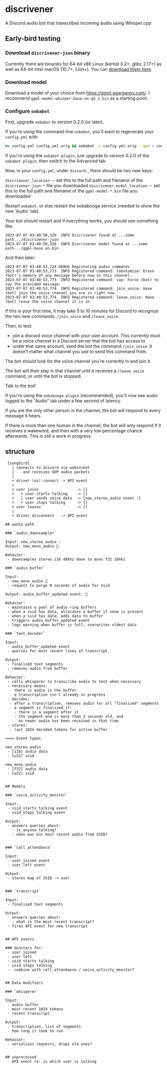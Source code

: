 # discrivener

A Discord audio bot that transcribes incoming audio using Whisper.cpp

## Early-bird testing

### Download `discrivener-json` binary
Currently there are binaries for 64-bit x86 Linux (kernel 3.2+, glibc 2.17+) as well as 64-bit Intel macOS (10.7+, Lion+).  You can [download them here](https://github.com/chrisrude/discriviner/releases/tag/v0.0.1).

### Download model

Download a model of your choice from https://ggml.ggerganov.com/.
I recommend `ggml-model-whisper-base.en-q5_1.bin` as a starting point.

### Configure `oobabot`

First, upgrade `oobabot` to version 0.2.0 (or later).

If you're using the command-line `oobabot`, you'll want to regenerate your `config.yml` with

```bash
mv config.yml config.yml.orig && oobabot -c config.yml.orig --gen > config.yml
```

If you're using the `oobabot-plugin`, just upgrade to version 0.2.0 of the `oobabot-plugin`, then switch to the Advanced tab.


Now, in your `config.yml`, under `discord:`, there should be two new keys:

`discrivener_location` -- set this to the full path and filename of the `discrivener-json-*` file you downloaded
`discrivener_model_location` -- set this to the full path and filename of the `ggml-model-*.bin` file you downloaded

Restart `oobabot`, or else restart the oobabooga service (needed to show the new 'Audio' tab).

Your bot should restart and if everything works, you should see something like:


```
2023-07-07 03:40:50,320  INFO Discrivener found at ...some path.../discrivener-json
2023-07-07 03:40:50,320  INFO Discrivener model found at ...some path.../ggml-base.en.bin
```

And then later:
```
2023-07-07 03:40:53,224 DEBUG Registering audio commands
2023-07-07 03:40:53,773  INFO Registered command: lobotomize: Erase (bot)'s memory of any message before now in this channel.
2023-07-07 03:40:53,773  INFO Registered command: say: Force (bot) to say the provided message.
2023-07-07 03:40:53,774  INFO Registered command: join_voice: Have (bot) join the voice channel you are in right now.
2023-07-07 03:40:53,774  INFO Registered command: leave_voice: Have (bot) leave the voice channel it is in.
```

If this is your first time, it may take 5 to 10 minutes for Discord to recognize the two new commands: `/join_voice` and `/leave_voice`.

Then, to test:

- join a discord voice channel with your user account.  This currently must be a voice channel in a Discord server that the bot has access to
- under that same account, send the bot the command `/join_voice`.  It doesn't matter what channel you use to send this command from.

The bot should look for the voice channel you're currently in and join it.

The bot will then stay in that channel until it receives a `/leave_voice` command, or until the bot is stopped.

Talk to the bot!

If you're using the `oobabooga-plugin` (recommended), you'll now see audio logged to the "Audio" tab under a few second of latency.

If you are the only other person in the channel, the bot will respond to every message it hears.

If there is more than one human in the channel, the bot will only respond if it receives a wakeword, and then with a very low percentage chance afterwards.  This is still a work in progress.



## structure

```none
 [songbird]
   | connects to discord via websocket
   |    and receives UDP audio packets
   |
   + driver (us) connect -> API event
   |
   + user joins                 -> []
   +   + user starts talking    -> []
   +   | user sends voice data  -> [new_stereo_audio event 🎶]
   +   + user stops talking     -> []
   + user leaves                -> []
   |
   + driver disconnect   -> API event

## audio path

### `audio_downsampler`

Input: new_stereo_audio 🎶
Output: new_mono_audio 🎵

Behavior:
 - downsamples stereo i16 48khz down to mono f32 16hkz

### `audio_buffer`

Input:
 - new_mono_audio 🎵
 - request to purge N seconds of audio for ssid

Output: audio_buffer_updated event: 🎵

Behavior:
 - maintains a pool of audio ring buffers
 - when a ssid has data, allocates a buffer if none is present
 - when a ssid has data, adds data to buffer
 - triggers audio_buffer_updated event
 - logs warning when buffer is full, overwrites oldest data

### `text_decoder`

Input:
 - audio_buffer_updated event
 - queries for most recent lines of transcript

Output:
 - finalized text segments
 - removes audio from buffer

Behavior:
 - calls whisperer to transcribe audio to text when necessary
 - necessary means:
  - there is audio in the buffer
  - a transcription isn't already in progress
 - decides:
  - after a transcription, removes audio for all "finalized" segments
  - a segment is finalized if:
    - there is a segment after it
    - the segment end is more than 2 seconds old, and
      no newer audio has been received in that time
 - stores:
  - last 1024 decoded tokens for active buffer

==== Event types

new_stereo_audio
 - [i16] audio data
 - [u32] ssid

new_mono_audio
 - [f32] audio data
 - [u32] ssid


## Models

### `voice_activity_monitor`

Input:
 - ssid_starts_talking event
 - ssid_stops_talking event

Output:
 - answers queries about:
   - is_anyone_talking?
   - when was our most recent audio from SSID?


### `call_attendance`

Input:
 - user_joined event
 - user_left event

Output:
 - stores map of SSID -> user


### `transcript`

Input:
 - finalized text segments

Output:
 - answers queries about:
   - what is the most recent transcript?
 - fires API event for new transcript


## API events

### monitors for:
 - user joined
 - user left
 - ssid starts talking
 - ssid stops talking
 -- combine with call_attendance / voice_activity_monitor?


## Data modifiers

### `whisperer`

Input:
 - audio buffer
 - most recent 1024 tokens
 - recent transcript

Output:
 - transcription, list of segments
 - how long it took to run

Behavior:
 - serializes requests, drops old ones?


## unprocessed
 - API event re: is which user is talking
